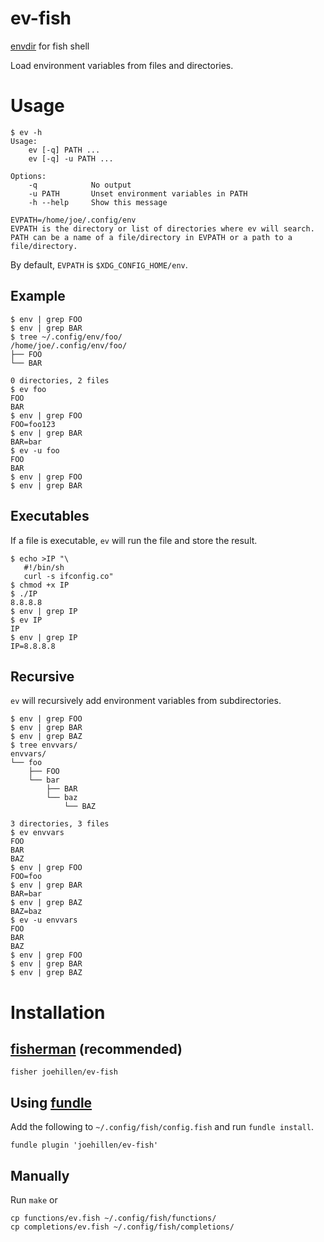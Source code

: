 # ev-fish

[envdir](https://cr.yp.to/daemontools/envdir.html) for fish shell

Load environment variables from files and directories.

# Usage

```
$ ev -h
Usage:
    ev [-q] PATH ...
    ev [-q] -u PATH ...

Options:
    -q            No output
    -u PATH       Unset environment variables in PATH
    -h --help     Show this message

EVPATH=/home/joe/.config/env
EVPATH is the directory or list of directories where ev will search.
PATH can be a name of a file/directory in EVPATH or a path to a file/directory.
```

By default, `EVPATH` is `$XDG_CONFIG_HOME/env`.

## Example

```
$ env | grep FOO
$ env | grep BAR
$ tree ~/.config/env/foo/
/home/joe/.config/env/foo/
├── FOO
└── BAR

0 directories, 2 files
$ ev foo
FOO
BAR
$ env | grep FOO
FOO=foo123
$ env | grep BAR
BAR=bar
$ ev -u foo
FOO
BAR
$ env | grep FOO
$ env | grep BAR
```

## Executables

If a file is executable, `ev` will run the file and store the result.

```
$ echo >IP "\
   #!/bin/sh
   curl -s ifconfig.co"
$ chmod +x IP
$ ./IP
8.8.8.8
$ env | grep IP
$ ev IP
IP
$ env | grep IP
IP=8.8.8.8
```

## Recursive

`ev` will recursively add environment variables from subdirectories.

```
$ env | grep FOO
$ env | grep BAR
$ env | grep BAZ
$ tree envvars/
envvars/
└── foo
    ├── FOO
    └── bar
        ├── BAR
        └── baz
            └── BAZ

3 directories, 3 files
$ ev envvars
FOO
BAR
BAZ
$ env | grep FOO
FOO=foo
$ env | grep BAR
BAR=bar
$ env | grep BAZ
BAZ=baz
$ ev -u envvars
FOO
BAR
BAZ
$ env | grep FOO
$ env | grep BAR
$ env | grep BAZ
```

# Installation


## [fisherman](https://github.com/fisherman/fisherman) (recommended)

```
fisher joehillen/ev-fish
```

## Using [fundle](https://github.com/tuvistavie/fundle)

Add the following to `~/.config/fish/config.fish` and run `fundle install`.

```
fundle plugin 'joehillen/ev-fish'
```

## Manually

Run `make` or

```
cp functions/ev.fish ~/.config/fish/functions/
cp completions/ev.fish ~/.config/fish/completions/
```

